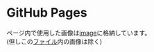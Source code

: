 # GitHub Pages
ページ内で使用した画像は[image](https://github.com/Nanogy98/Nanogy98.github.io/tree/main/image)に格納しています。  
(但しこの[ファイル](https://github.com/Nanogy98/Nanogy98.github.io/tree/main/KainBot_img)内の画像は除く)
